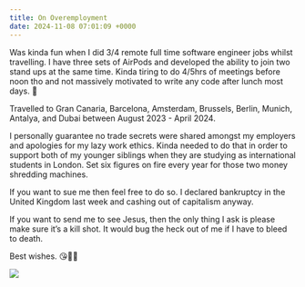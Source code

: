 ```yaml
---
title: On Overemployment
date: 2024-11-08 07:01:09 +0000
---
```


Was kinda fun when I did 3/4 remote full time software engineer jobs whilst travelling. I have three sets of AirPods and developed the ability to join two stand ups at the same time. Kinda tiring to do 4/5hrs of meetings before noon tho and not massively motivated to write any code after lunch most days. 🥲

Travelled to Gran Canaria, Barcelona, Amsterdam, Brussels, Berlin, Munich, Antalya, and Dubai between August 2023 - April 2024.

I personally guarantee no trade secrets were shared amongst my employers and apologies for my lazy work ethics. Kinda needed to do that in order to support both of my younger siblings when they are studying as international students in London. Set six figures on fire every year for those two money shredding machines.

If you want to sue me then feel free to do so. I declared bankruptcy in the United Kingdom last week and cashing out of capitalism anyway.

If you want to send me to see Jesus, then the only thing I ask is please make sure it’s a kill shot. It would bug the heck out of me if I have to bleed to death.

Best wishes. 😘🫶🙏

![](/50749d7dea401b7a9215718c0e96993a.jpeg)